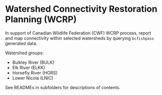 # Watershed Connectivity Restoration Planning (WCRP)

In support of Canadian Wildlife Federation (CWF) WCRP process, report and map connectivity within selected watersheds by querying `bcfishpass` generated data.

Watershed groups:

- Bulkley River (BULK)
- Elk River (ELKK)
- Horsefly River (HORS)
- Lower Nicola (LNIC)


See READMEs in subfolders for descriptions of contents.